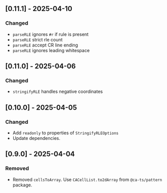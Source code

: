 ## [0.11.1] - 2025-04-10

### Changed

- `parseRLE` ignores `#r` if rule is present
- `parseRLE` strict rle count
- `parseRLE` accept CR line ending
- `parseRLE` ignores leading whitespace

## [0.11.0] - 2025-04-06

### Changed

- `stringifyRLE` handles negative coordinates

## [0.10.0] - 2025-04-05

### Changed

- Add `readonly` to properties of `StringifyRLEOptions`
- Update dependencies.

## [0.9.0] - 2025-04-04

### Removed

- Removed `cellsToArray`. Use `CACellList.to2dArray` from `@ca-ts/pattern`
  package.
